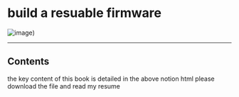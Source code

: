 # build a  resuable firmware 

![image](https://www.ellibs.com/sites/default/files/imagecache/product_full/bookcover_978-1-4842-3296-5.jpg))

---

## Contents
the key content of this book is detailed in the above notion html please download the file and read my resume 
